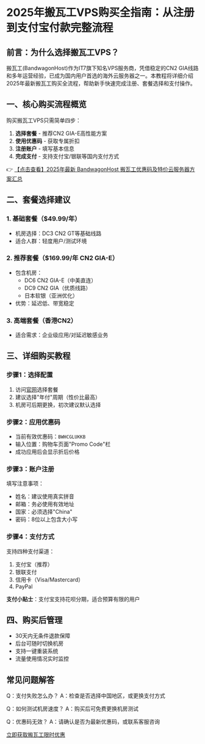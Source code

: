 # 2025年搬瓦工VPS购买全指南：从注册到支付宝付款完整流程

## 前言：为什么选择搬瓦工VPS？
搬瓦工(BandwagonHost)作为IT7旗下知名VPS服务商，凭借稳定的CN2 GIA线路和多年运营经验，已成为国内用户首选的海外云服务器之一。本教程将详细介绍2025年最新搬瓦工购买全流程，帮助新手快速完成注册、套餐选择和支付操作。

## 一、核心购买流程概览
购买搬瓦工VPS只需简单四步：
1. **选择套餐** - 推荐CN2 GIA-E高性能方案
2. **使用优惠码** - 获取专属折扣
3. **注册账户** - 填写基本信息
4. **完成支付** - 支持支付宝/银联等国内支付方式

👉 [【点击查看】2025年最新 BandwagonHost 搬瓦工优惠码及特价云服务器方案汇总](https://bit.ly/banwagon)

## 二、套餐选择建议
### 1. 基础套餐（$49.99/年）
- 机房选择：DC3 CN2 GT等基础线路
- 适合人群：轻度用户/测试环境

### 2. 推荐套餐（$169.99/年 CN2 GIA-E）
- 包含机房：
  - DC6 CN2 GIA-E（中美直连）
  - DC9 CN2 GIA（优质线路）
  - 日本软银（亚洲优化）
- 优势：延迟低、带宽稳定

### 3. 高端套餐（香港CN2）
- 适合需求：企业级应用/对延迟敏感业务

## 三、详细购买教程
### 步骤1：选择配置
1. 访问[官网](https://bit.ly/banwagon)选择套餐
2. 建议选择"年付"周期（性价比最高）
3. 机房可后期更换，初次建议默认选择

### 步骤2：应用优惠码
- 当前有效优惠码：`BWHCGLUKKB`
- 输入位置：购物车页面"Promo Code"栏
- 成功应用后会显示折后价格

### 步骤3：账户注册
填写注意事项：
- 姓名：建议使用真实拼音
- 邮箱：务必使用有效地址
- 国家：必须选择"China"
- 密码：8位以上包含大小写

### 步骤4：支付方式
支持四种支付渠道：
1. 支付宝（推荐）
2. 银联支付
3. 信用卡（Visa/Mastercard）
4. PayPal

**支付小贴士**：支付宝支持花呗分期，适合预算有限的用户

## 四、购买后管理
- 30天内无条件退款保障
- 后台可随时切换机房
- 支持一键重装系统
- 流量使用情况实时监控

## 常见问题解答
Q：支付失败怎么办？
A：检查是否选择中国地区，或更换支付方式

Q：如何测试机房速度？
A：购买后可免费更换机房测试

Q：优惠码无效？
A：请确认是否为最新优惠码，或联系客服咨询

[立即获取搬瓦工限时优惠](https://bit.ly/banwagon)